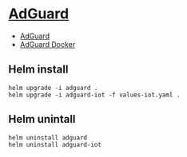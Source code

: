 # [AdGuard](https://adguard.com/adguard-home.html)
- [AdGuard](https://github.com/AdguardTeam/AdGuardHome)
- [AdGuard Docker](https://hub.docker.com/r/adguard/adguardhome)

## Helm install
```
helm upgrade -i adguard .
helm upgrade -i adguard-iot -f values-iot.yaml .
```

## Helm unintall
```
helm uninstall adguard
helm uninstall adguard-iot
``` 
